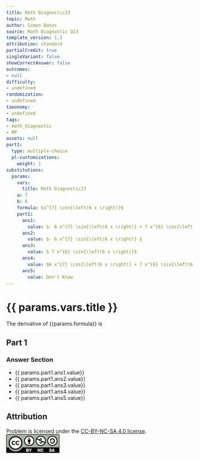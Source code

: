 ```yaml
---
title: Math Diagnostic23
topic: Math
author: Simon Bates
source: Math Diagnostic Q23
template_version: 1.3
attribution: standard
partialCredit: true
singleVariant: false
showCorrectAnswer: false
outcomes:
- null
difficulty:
- undefined
randomization:
- undefined
taxonomy:
- undefined
tags:
- math_diagnostic
- MP
assets: null
part1:
  type: multiple-choice
  pl-customizations:
    weight: 1
substitutions:
  params:
    vars:
      title: Math Diagnostic23
    a: 7
    b: 6
    formula: $x^{7} \cos{\left(6 x \right)}$
    part1:
      ans1:
        value: $- 6 x^{7} \sin{\left(6 x \right)} + 7 x^{6} \cos{\left(6 x \right)}$
      ans2:
        value: $- 6 x^{7} \sin{\left(6 x \right)} $
      ans3:
        value: $ 7 x^{6} \sin{\left(6 x \right)}$
      ans4:
        value: $6 x^{7} \cos{\left(6 x \right)} + 7 x^{6} \sin{\left(6 x \right)}$
      ans5:
        value: Don't Know
---
```

# {{ params.vars.title }}
The derivative of {{params.formula}} is

## Part 1

### Answer Section

- {{ params.part1.ans1.value}}
- {{ params.part1.ans2.value}}
- {{ params.part1.ans3.value}}
- {{ params.part1.ans4.value}}
- {{ params.part1.ans5.value}}

## Attribution

Problem is licensed under the [CC-BY-NC-SA 4.0 license](https://creativecommons.org/licenses/by-nc-sa/4.0/).<br> ![The Creative Commons 4.0 license requiring attribution-BY, non-commercial-NC, and share-alike-SA license.](https://raw.githubusercontent.com/firasm/bits/master/by-nc-sa.png)